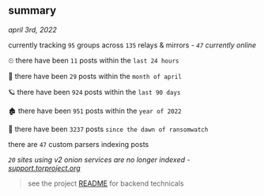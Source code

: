 
## summary
_april 3rd, 2022_

currently tracking `95` groups across `135` relays & mirrors - _`47` currently online_

⏲ there have been `11` posts within the `last 24 hours`

🦈 there have been `29` posts within the `month of april`

🪐 there have been `924` posts within the `last 90 days`

🏚 there have been `951` posts within the `year of 2022`

🦕 there have been `3237` posts `since the dawn of ransomwatch`

there are `47` custom parsers indexing posts

_`20` sites using v2 onion services are no longer indexed - [support.torproject.org](https://support.torproject.org/onionservices/v2-deprecation/)_

> see the project [README](https://github.com/thetanz/ransomwatch#ransomwatch--) for backend technicals
